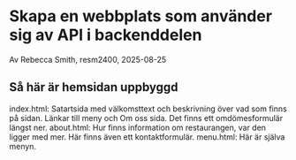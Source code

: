 # Skapa en webbplats som använder sig av API i backenddelen
Av Rebecca Smith, resm2400, 2025-08-25

## Så här är hemsidan uppbyggd
index.html: Satartsida med välkomsttext och beskrivning över vad som finns på sidan. Länkar till meny och Om oss sida. Det finns ett omdömesformulär längst ner.
about.html: Hur finns information om restaurangen, var den ligger med mer. Här finns även ett kontaktformulär. 
menu.html: Här är själva menyn. 




